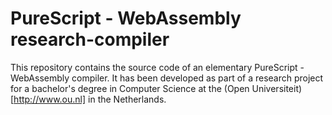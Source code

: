 # PureScript - WebAssembly research-compiler

This repository contains the source code of an elementary PureScript - WebAssembly compiler.
It has been developed as part of a research project for a bachelor's degree in Computer Science at the (Open Universiteit)[http://www.ou.nl] in the Netherlands.
